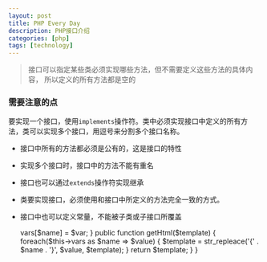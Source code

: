 ```yaml
---
layout: post
title: PHP Every Day
description: PHP接口介绍
categories: [php]
tags: [technology]
---
```


> 接口可以指定某些类必须实现哪些方法，但不需要定义这些方法的具体内容， 所以定义的所有方法都是空的

### 需要注意的点

要实现一个接口，使用`implements`操作符。类中必须实现接口中定义的所有方法，类可以实现多个接口，用逗号来分割多个接口名称。

* 接口中所有的方法都必须是公有的，这是接口的特性

* 实现多个接口时，接口中的方法不能有重名

* 接口也可以通过`extends`操作符实现继承

* 类要实现接口，必须使用和接口中所定义的方法完全一致的方式。

* 接口中也可以定义常量，不能被子类或子接口所覆盖

  <?php
    //声明一个'iTemplate'接口
    interface iTemplate
    {
      public function setVariable ($name, $var);
      public function getHtml ($template);
    }

    //实现接口
    class Template implement iTemplate
    {
      private $vars = array();

      public function setVariable($name, $var)
      {
        $this->vars[$name] = $var;
      }

      public function getHtml($template)
      {
        foreach($this->vars as $name => $value)
        {
          $template = str_repleace('{' . $name . '}', $value, $template);
        }
        return $template;
      }
    }
